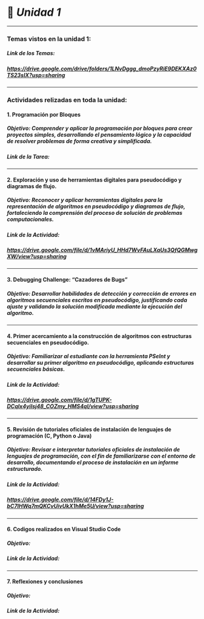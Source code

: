 #   🧩 ***Unidad 1***

---

###     __Temas vistos en la unidad 1:__
#####  __Link de los Temas:__
#####   https://drive.google.com/drive/folders/1LNvDggg_dmoPzyRiE9DEKXAz0TS23sIX?usp=sharing
---
###   **Actividades relizadas en toda la unidad:**

####   **1.  Programación por Bloques**
#####  **Objetivo:**  Comprender y aplicar la programación por bloques para crear proyectos simples, desarrollando el pensamiento lógico y la capacidad de resolver problemas de forma creativa y simplificada.
##### **Link de la Tarea:**
---
####   2.  **Exploración y uso de herramientas digitales para pseudocódigo y diagramas de flujo.**
#####  Objetivo:  Reconocer y aplicar herramientas digitales para la representación de algoritmos en pseudocódigo y diagramas de flujo, fortaleciendo la comprensión del proceso de solución de problemas computacionales.
#####  Link de la Actividad:
##### https://drive.google.com/file/d/1vMAriyU_HHd7WvFAuLXaUs3QfQGMwgXW/view?usp=sharing
---
####   3. Debugging Challenge: “Cazadores de Bugs”
#####  Objetivo: Desarrollar habilidades de detección y corrección de errores en algoritmos secuenciales escritos en pseudocódigo, justificando cada ajuste y validando la solución modificada mediante la ejecución del algoritmo. 
#####
#####
---
####   4.  Primer acercamiento a la construcción de algoritmos con estructuras secuenciales en pseudocódigo. 
#####  Objetivo:  Familiarizar al estudiante con la herramienta PSeInt y desarrollar su primer algoritmo en pseudocódigo, aplicando estructuras secuenciales básicas. 
#####  Link de la Actividad: 
#####  https://drive.google.com/file/d/1gTUPK-DCqlx4yilsj48_COZmy_HMS4ql/view?usp=sharing
---
####   5.   Revisión de tutoriales oficiales de instalación de lenguajes de programación (C, Python o Java)
#####  Objetivo: Revisar e interpretar tutoriales oficiales de instalación de lenguajes de programación, con el fin de familiarizarse con el entorno de desarrollo, documentando el proceso de instalación en un informe estructurado.
#####  Link de la Actividad: 
#####  https://drive.google.com/file/d/14FDy1J-bC7IHWq7mQKCvUivUkX1hMe5U/view?usp=sharing
---
####   6.  Codigos realizados en Visual Studio Code
#####  Objetivo:
#####  Link de la Actividad:
#####
---
####   7. Reflexiones y conclusiones
#####  Objetivo:
#####  Link de la Actividad:
#####




